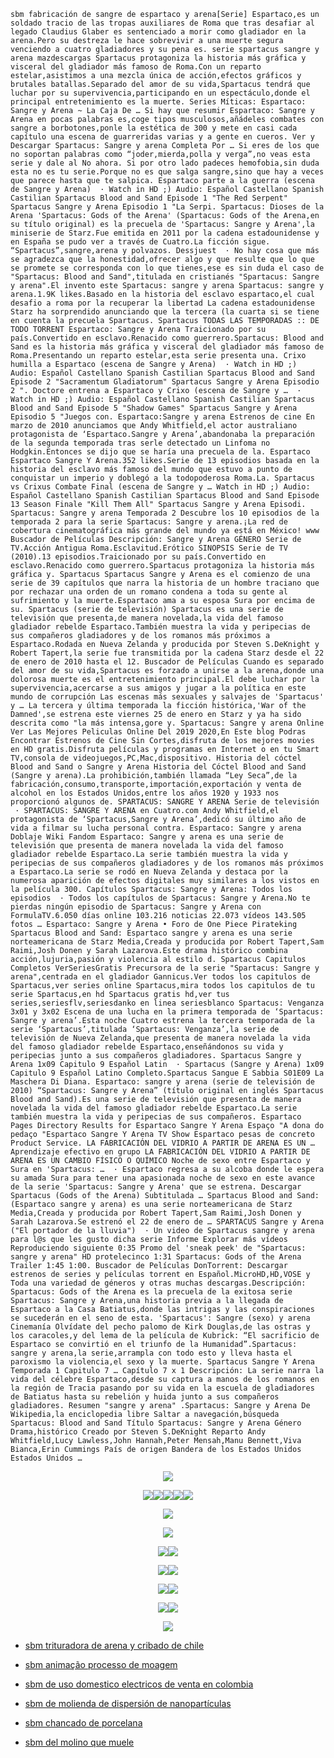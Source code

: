 
```
sbm fabricación de sangre de espartaco y arena[Serie] Espartaco,es un soldado tracio de las tropas auxiliares de Roma que tras desafiar al legado Claudius Glaber es sentenciado a morir como gladiador en la arena.Pero su destreza le hace sobrevivir a una muerte segura venciendo a cuatro gladiadores y su pena es. serie spartacus sangre y arena mazdescargas Spartacus protagoniza la historia más gráfica y visceral del gladiador más famoso de Roma.Con un reparto estelar,asistimos a una mezcla única de acción,efectos gráficos y brutales batallas.Separado del amor de su vida,Spartacus tendrá que luchar por su supervivencia,participando en un espectáculo,donde el principal entretenimiento es la muerte. Series Míticas: Espartaco: Sangre y Arena ~ La Caja De … Si hay que resumir Espartaco: Sangre y Arena en pocas palabras es,coge tipos musculosos,añádeles combates con sangre a borbotones,ponle la estética de 300 y mete en casi cada capítulo una escena de guarreridas varias y a gente en cueros. Ver y Descargar Spartacus: Sangre y arena Completa Por … Si eres de los que no soportan palabras como “joder,mierda,polla y verga”,no veas esta serie y dale al No ahora. Si por otro lado padeces hemofobia,sin duda esta no es tu serie.Porque no es que salga sangre,sino que hay a veces que parece hasta que te salpica. Espartaco parte a la guerra (escena de Sangre y Arena)  · Watch in HD ;) Audio: Español Castellano Spanish Castilian Spartacus Blood and Sand Episode 1 "The Red Serpent" Spartacus Sangre y Arena Episodio 1 "La Serpi. Spartacus: Dioses de la Arena 'Spartacus: Gods of the Arena' (Spartacus: Gods of the Arena,en su título original) es la precuela de 'Spartacus: Sangre y Arena',la miniserie de Starz.Fue emitida en 2011 por la cadena estadounidense y en España se pudo ver a través de Cuatro.La ficción sigue. “Spartacus”,sangre,arena y polvazos. Dessjuest  · No hay cosa que más se agradezca que la honestidad,ofrecer algo y que resulte que lo que se promete se corresponda con lo que tienes,ese es sin duda el caso de "Spartacus: Blood and Sand",titulada en cristianés "Spartacus: Sangre y arena".El invento este Spartacus: sangre y arena Spartacus: sangre y arena.1.9K likes.Basado en la historia del esclavo espartaco,el cual desafio a roma por la recuperar la libertad La cadena estadounidense Starz ha sorprendido anunciando que la tercera (la cuarta si se tiene en cuenta la precuela Spartacus. Spartacus TODAS LAS TEMPORADAS :: DE TODO TORRENT Espartaco: Sangre y Arena Traicionado por su país.Convertido en esclavo.Renacido como guerrero.Spartacus: Blood and Sand es la historia más gráfica y visceral del gladiador más famoso de Roma.Presentando un reparto estelar,esta serie presenta una. Crixo humilla a Espartaco (escena de Sangre y Arena)  · Watch in HD ;) Audio: Español Castellano Spanish Castilian Spartacus Blood and Sand Episode 2 "Sacramentum Gladiatorum" Spartacus Sangre y Arena Episodio 2 ". Doctore entrena a Espartaco y Crixo (escena de Sangre y …  · Watch in HD ;) Audio: Español Castellano Spanish Castilian Spartacus Blood and Sand Episode 5 "Shadow Games" Spartacus Sangre y Arena Episodio 5 "Juegos con. Espartaco:Sangre y arena Estrenos de cine En marzo de 2010 anunciamos que Andy Whitfield,el actor australiano protagonista de ‘Espartaco.Sangre y Arena’,abandonaba la preparación de la segunda temporada tras serle detectado un Linfoma no Hodgkin.Entonces se dijo que se haría una precuela de la. Espartaco Espartaco Sangre Y Arena.352 likes.Serie de 13 episodios basada en la historia del esclavo más famoso del mundo que estuvo a punto de conquistar un imperio y doblegó a la todopoderosa Roma.La. Spartacus vs Crixus Combate Final (escena de Sangre y … Watch in HD ;) Audio: Español Castellano Spanish Castilian Spartacus Blood and Sand Episode 13 Season Finale "Kill Them All" Spartacus Sangre y Arena Episodi. Spartacus: Sangre y arena Temporada 2 Descubre los 10 episodios de la temporada 2 para la serie Spartacus: Sangre y arena.¡La red de cobertura cinematográfica más grande del mundo ya está en México! www Buscador de Películas Descripción: Sangre y Arena GÉNERO Serie de TV.Acción Antigua Roma.Esclavitud.Erótico SINOPSIS Serie de TV (2010).13 episodios.Traicionado por su país.Convertido en esclavo.Renacido como guerrero.Spartacus protagoniza la historia más gráfica y. Spartacus Spartacus Sangre y Arena es el comienzo de una serie de 39 capítulos que narra la historia de un hombre traciano que por rechazar una orden de un romano condena a toda su gente al sufrimiento y la muerte.Espartaco ama a su esposa Sura por encima de su. Spartacus (serie de televisión) Spartacus es una serie de televisión que presenta,de manera novelada,la vida del famoso gladiador rebelde Espartaco.También muestra la vida y peripecias de sus compañeros gladiadores y de los romanos más próximos a Espartaco.Rodada en Nueva Zelanda y producida por Steven S.DeKnight y Robert Tapert,la serie fue transmitida por la cadena Starz desde el 22 de enero de 2010 hasta el 12. Buscador de Películas Cuando es separado del amor de su vida,Spartacus es forzado a unirse a la arena,donde una dolorosa muerte es el entretenimiento principal.El debe luchar por la supervivencia,acercarse a sus amigos y jugar a la política en este mundo de corrupción Las escenas más sexuales y salvajes de 'Spartacus' y … La tercera y última temporada la ficción histórica,'War of the Damned',se estrena este viernes 25 de enero en Starz y ya ha sido descrita como "la más intensa,gore y. Spartacus: Sangre y arena Online Ver Las Mejores Peliculas Online Del 2019 2020,En Este blog Podras Encontrar Estrenos de Cine Sin Cortes,disfruta de los mejores movies en HD gratis.Disfruta películas y programas en Internet o en tu Smart TV,consola de videojuegos,PC,Mac,dispositivo. Historia del cóctel Blood and Sand o Sangre y Arena Historia del Cóctel Blood and Sand (Sangre y arena).La prohibición,también llamada “Ley Seca”,de la fabricación,consumo,transporte,importación,exportación y venta de alcohol en los Estados Unidos,entre los años 1920 y 1933 nos proporcionó algunos de. SPARTACUS: SANGRE Y ARENA Serie de televisión  · SPARTACUS: SANGRE Y ARENA en Cuatro.com Andy Whitfield,el protagonista de ‘Spartacus,Sangre y Arena’,dedicó su último año de vida a filmar su lucha personal contra. Espartaco: Sangre y arena Doblaje Wiki Fandom Espartaco: Sangre y arena es una serie de televisión que presenta de manera novelada la vida del famoso gladiador rebelde Espartaco.La serie también muestra la vida y peripecias de sus compañeros gladiadores y de los romanos más próximos a Espartaco.La serie se rodó en Nueva Zelanda y destaca por la numerosa aparición de efectos digitales muy similares a los vistos en la película 300. Capítulos Spartacus: Sangre y Arena: Todos los episodios  · Todos los capítulos de Spartacus: Sangre y Arena.No te pierdas ningún episodio de Spartacus: Sangre y Arena con FormulaTV.6.050 días online 103.216 noticias 22.073 vídeos 143.505 fotos … Espartaco: Sangre y Arena • Foro de One Piece Pirateking Spartacus Blood and Sand: Espartaco sangre y arena es una serie norteamericana de Starz Media,Creada y producida por Robert Tapert,Sam Raimi,Josh Donen y Sarah Lazarova.Este drama histórico combina acción,lujuria,pasión y violencia al estilo d. Spartacus Capitulos Completos VerSeriesGratis Precursora de la serie "Spartacus: Sangre y arena",centrada en el gladiador Gannicus.Ver todos los capitulos de Spartacus,ver series online Spartacus,mira todos los capitulos de tu serie Spartacus,en hd Spartacus gratis hd,ver tus series,seriesflv,seriesdanko en linea seriesblanco Spartacus: Venganza 3x01 y 3x02 Escena de una lucha en la primera temporada de ‘Spartacus: Sangre y arena’.Esta noche Cuatro estrena la tercera temporada de la serie ‘Spartacus’,titulada ‘Spartacus: Venganza’,la serie de televisión de Nueva Zelanda,que presenta de manera novelada la vida del famoso gladiador rebelde Espartaco,enseñándonos su vida y peripecias junto a sus compañeros gladiadores. Spartacus Sangre y Arena 1x09 Capitulo 9 Español Latin  · Spartacus (Sangre y Arena) 1x09 Capitulo 9 Español Latino Completo.Spartacus Sangue E Sabbia S01E09 La Maschera Di Diana. Espartaco: sangre y arena (serie de televisión de 2010) “Spartacus: Sangre y Arena” (título original en inglés Spartacus Blood and Sand).Es una serie de televisión que presenta de manera novelada la vida del famoso gladiador rebelde Espartaco.La serie también muestra la vida y peripecias de sus compañeros. Espartaco Pages Directory Results for Espartaco Sangre Y Arena Espaço "A dona do pedaço "Espartaco Sangre Y Arena TV Show Espartaco pesas de concreto Product Service. LA FABRICACIÓN DEL VIDRIO A PARTIR DE ARENA ES UN … Aprendizaje efectivo en grupo LA FABRICACIÓN DEL VIDRIO A PARTIR DE ARENA ES UN CAMBIO FÍSICO O QUÍMICO Noche de sexo entre Espartaco y Sura en 'Spartacus: …  · Espartaco regresa a su alcoba donde le espera su amada Sura para tener una apasionada noche de sexo en este avance de la serie 'Spartacus: Sangre y Arena' que se estrena. Descargar Spartacus (Gods of the Arena) Subtitulada … Spartacus Blood and Sand: (Espartaco sangre y arena) es una serie norteamericana de Starz Media,Creada y producida por Robert Tapert,Sam Raimi,Josh Donen y Sarah Lazarova.Se estrenó el 22 de enero de … SPARTACUS Sangre y Arena ("El portador de la lluvia")  · Un video de Spartacus sangre y arena para l@s que les gusto dicha serie Informe Explorar más vídeos Reproduciendo siguiente 0:35 Promo del 'sneak peek' de "Spartacus: sangre y arena" HD protelecinco 1:31 Spartacus: Gods of the Arena Trailer 1:45 1:00. Buscador de Películas DonTorrent: Descargar estrenos de series y películas torrent en Español.MicroHD,HD,VOSE y Toda una variedad de géneros y otras muchas descargas.Descripción: Spartacus: Gods of the Arena es la precuela de la exitosa serie Spartacus: Sangre y Arena,una historia previa a la llegada de Espartaco a la Casa Batiatus,donde las intrigas y las conspiraciones se sucederán en el seno de esta. 'Spartacus': Sangre (sexo) y arena Cinemanía Olvídate del pecho palomo de Kirk Douglas,de las ostras y los caracoles,y del lema de la película de Kubrick: “El sacrificio de Espartaco se convirtió en el triunfo de la Humanidad”.Spartacus: sangre y arena,la serie,arrampla con todo esto y lleva hasta el paroxismo la violencia,el sexo y la muerte. Spartacus Sangre Y Arena Temporada 1 Capitulo 7 … Capítulo 7 x 1 Descripción: La serie narra la vida del célebre Espartaco,desde su captura a manos de los romanos en la región de Tracia pasando por su vida en la escuela de gladiadores de Batiatus hasta su rebelión y huida junto a sus compañeros gladiadores. Resumen "sangre y arena" .Spartacus: Sangre y Arena De Wikipedia,la enciclopedia libre Saltar a navegación,búsqueda Spartacus: Blood and Sand Título Spartacus: Sangre y Arena Género Drama,histórico Creado por Steven S.DeKnight Reparto Andy Whitfield,Lucy Lawless,John Hannah,Peter Mensah,Manu Bennett,Viva Bianca,Erin Cummings País de origen Bandera de los Estados Unidos Estados Unidos … 
```

<div align="center">

<a href="https://es-crusher.shibang-china.com/github&k=sbm+fabricaci%C3%B3n+de+sangre+de+espartaco+y+arena"><img src="https://static.shibang-china.com/es/crusher/logo.jpg"></a>

<a href="https://es-crusher.shibang-china.com/github&k=sbm+fabricaci%C3%B3n+de+sangre+de+espartaco+y+arena"><img src="https://static.shibang-china.com/es/crusher/index.jpg"></a><a href="https://es-crusher.shibang-china.com/material.htmlgithub&k=sbm+fabricaci%C3%B3n+de+sangre+de+espartaco+y+arena"><img src="https://static.shibang-china.com/es/crusher/material.jpg"></a><a href="https://es-crusher.shibang-china.com/application.htmlgithub&k=sbm+fabricaci%C3%B3n+de+sangre+de+espartaco+y+arena"><img src="https://static.shibang-china.com/es/crusher/application.jpg"></a><a href="https://es-crusher.shibang-china.com/aboutus.htmlgithub&k=sbm+fabricaci%C3%B3n+de+sangre+de+espartaco+y+arena"><img src="https://static.shibang-china.com/es/crusher/aboutus.jpg"></a><a href="https://es-crusher.shibang-china.com/contact.htmlgithub&k=sbm+fabricaci%C3%B3n+de+sangre+de+espartaco+y+arena"><img src="https://static.shibang-china.com/es/crusher/contact.jpg"></a>

<a href="https://es-crusher.shibang-china.com/github&k=sbm+fabricaci%C3%B3n+de+sangre+de+espartaco+y+arena"><img src="https://static.shibang-china.com/es/crusher/banner.jpg"></a>

<a href="https://swt.shibang-china.com/github&k=sbm+fabricaci%C3%B3n+de+sangre+de+espartaco+y+arena"><img src="https://static.shibang-china.com/es/crusher/text.jpg"></a>

<a href="https://swt.shibang-china.com/github&k=sbm+fabricaci%C3%B3n+de+sangre+de+espartaco+y+arena"><img src="https://static.shibang-china.com/es/crusher/chat.jpg"></a><a href="https://es-crusher.shibang-china.com/contact.htmlgithub&k=sbm+fabricaci%C3%B3n+de+sangre+de+espartaco+y+arena"><img src="https://static.shibang-china.com/es/crusher/message.jpg"></a>

<a href="https://es-crusher.shibang-china.com/products/pe.htmlgithub&k=sbm+fabricaci%C3%B3n+de+sangre+de+espartaco+y+arena"><img src="https://static.shibang-china.com/es/crusher/pe.jpg"></a><a href="https://es-crusher.shibang-china.com/products/pf.htmlgithub&k=sbm+fabricaci%C3%B3n+de+sangre+de+espartaco+y+arena"><img src="https://static.shibang-china.com/es/crusher/pf.jpg"></a>

<a href="https://es-crusher.shibang-china.com/products/hpt.htmlgithub&k=sbm+fabricaci%C3%B3n+de+sangre+de+espartaco+y+arena"><img src="https://static.shibang-china.com/es/crusher/hpt.jpg"></a><a href="https://es-crusher.shibang-china.com/products/vsi.htmlgithub&k=sbm+fabricaci%C3%B3n+de+sangre+de+espartaco+y+arena"><img src="https://static.shibang-china.com/es/crusher/vsi.jpg"></a>

<a href="https://es-crusher.shibang-china.com/products/klv.htmlgithub&k=sbm+fabricaci%C3%B3n+de+sangre+de+espartaco+y+arena"><img src="https://static.shibang-china.com/es/crusher/klv.jpg"></a><a href="https://es-crusher.shibang-china.com/products/portable.htmlgithub&k=sbm+fabricaci%C3%B3n+de+sangre+de+espartaco+y+arena"><img src="https://static.shibang-china.com/es/crusher/portable.jpg"></a>

<a href="https://swt.shibang-china.com/github&k=sbm+fabricaci%C3%B3n+de+sangre+de+espartaco+y+arena"><img src="https://static.shibang-china.com/es/crusher/case.jpg"></a>

</div>


* [sbm trituradora de arena y cribado de chile](sbm%20trituradora%20de%20arena%20y%20cribado%20de%20chile.md)

* [sbm animação processo de moagem](sbm%20anima%C3%A7%C3%A3o%20processo%20de%20moagem.md)

* [sbm de uso domestico electricos de venta en colombia](sbm%20de%20uso%20domestico%20electricos%20de%20venta%20en%20colombia.md)

* [sbm de molienda de dispersión de nanopartículas](sbm%20de%20molienda%20de%20dispersi%C3%B3n%20de%20nanopart%C3%ADculas.md)

* [sbm chancado de porcelana](sbm%20chancado%20de%20porcelana.md)

* [sbm del molino que muele](sbm%20del%20molino%20que%20muele.md)